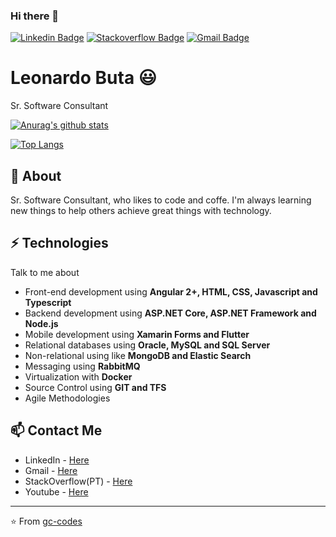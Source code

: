 ### Hi there 👋
[![Linkedin Badge](https://img.shields.io/badge/-Marcus&#8208;Lirio-blue?style=flat-square&logo=Linkedin&logoColor=white&link=https://www.linkedin.com/in/leonardo-buta/)](https://www.linkedin.com/in/leonardo-buta/)
[![Stackoverflow Badge](https://img.shields.io/badge/-Stackoverflow-4CA143?style=flat-square&logo=Stackoverflow&logoColor=white&link=https://pt.stackoverflow.com/users/131001/leonardo-buta)](https://pt.stackoverflow.com/users/131001/leonardo-buta)
[![Gmail Badge](https://img.shields.io/badge/-leonardo.lbuta@gmail.com-c14438?style=flat-square&logo=Gmail&logoColor=white&link=mailto:leonardo.lbuta@gmail.com)](mailto:leonardo.lbuta@gmail.com)

# Leonardo Buta 😃
Sr. Software Consultant

[![Anurag's github stats](https://github-readme-stats.vercel.app/api?username=leonardo-buta&count_private=true)](https://github.com/anuraghazra/github-readme-stats)

[![Top Langs](https://github-readme-stats.vercel.app/api/top-langs/?username=leonardo-buta)](https://github.com/anuraghazra/github-readme-stats)

## 🧐 About
Sr. Software Consultant, who likes to code and coffe. I'm always learning new things to help others achieve great things with technology.

## ⚡ Technologies
Talk to me about
- Front-end development using **Angular 2+, HTML, CSS, Javascript and Typescript**
- Backend development using **ASP.NET Core, ASP.NET Framework and Node.js**
- Mobile development using **Xamarin Forms and Flutter**
- Relational databases using **Oracle, MySQL and SQL Server**
- Non-relational using like **MongoDB and Elastic Search**
- Messaging using **RabbitMQ**
- Virtualization with **Docker**
- Source Control using **GIT and TFS**
- Agile Methodologies

## 📫 Contact Me
- LinkedIn - [Here](https://www.linkedin.com/in/leonardo-buta/)
- Gmail - [Here](mailto:leonardo.lbuta@gmail.com)
- StackOverflow(PT) - [Here](https://pt.stackoverflow.com/users/131001/leonardo-buta)
- Youtube - [Here](https://www.youtube.com/channel/UCBnUo0vRBTSYPoptKhdGlUQ)

---
⭐️ From [gc-codes](https://github.com/gc-codes)
